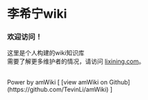 # 李希宁wiki

### 欢迎访问！
这里是个人构建的wiki知识库  
需要了解更多维护者的情况，请访问 [lixining.com](http://lixining.com)。

<br>  
Power by amWiki
[ [view amWiki on Github](https://github.com/TevinLi/amWiki) ]
